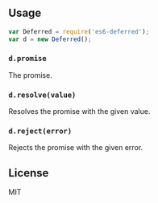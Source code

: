 ## Usage

````javascript
var Deferred = require('es6-deferred');
var d = new Deferred();
````

### `d.promise`

The promise.

### `d.resolve(value)`

Resolves the promise with the given value.

### `d.reject(error)`

Rejects the promise with the given error.

## License

MIT
